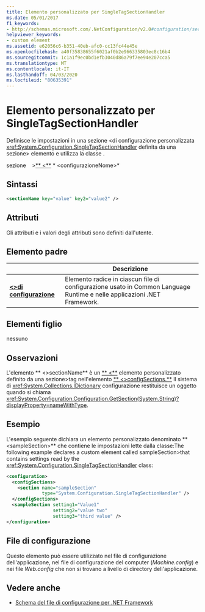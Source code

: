 ```yaml
---
title: Elemento personalizzato per SingleTagSectionHandler
ms.date: 05/01/2017
f1_keywords:
- http://schemas.microsoft.com/.NetConfiguration/v2.0#configuration/sectionName
helpviewer_keywords:
- custom element
ms.assetid: e62056c6-b351-40eb-afc0-cc13fc44e45e
ms.openlocfilehash: a40f35838655f6021af0b2e966335803ec8c16b4
ms.sourcegitcommit: 1c1a1f9ec0bd1efb3040d86a79f7ee94e207cca5
ms.translationtype: MT
ms.contentlocale: it-IT
ms.lasthandoff: 04/03/2020
ms.locfileid: "80635391"
---
```

# <a name="custom-element-for-singletagsectionhandler"></a>Elemento personalizzato per SingleTagSectionHandler

Definisce le impostazioni in una sezione \<di configurazione personalizzata <xref:System.Configuration.SingleTagSectionHandler> definita da una sezione> elemento e utilizza la classe .

sezione &nbsp; &nbsp;>[** \<**](configuration-element.md) * \<configurazioneNome>*

## <a name="syntax"></a>Sintassi

```xml
<sectionName key="value" key2="value2" />
```

## <a name="attributes"></a>Attributi

Gli attributi e i valori degli attributi sono definiti dall'utente.

## <a name="parent-element"></a>Elemento padre

|     | Descrizione |
| --- | ----------- |
| [**\<>di configurazione**](configuration-element.md) | Elemento radice in ciascun file di configurazione usato in Common Language Runtime e nelle applicazioni .NET Framework. |

## <a name="child-elements"></a>Elementi figlio

nessuno

## <a name="remarks"></a>Osservazioni

L'elemento ** \<>sectionName** è un [** \<**](section-element.md) elemento personalizzato definito da una sezione>tag nell'elemento [** \<>configSections.**](configsections-element-for-configuration.md) Il sistema di <xref:System.Collections.IDictionary> configurazione restituisce un oggetto quando si chiama <xref:System.Configuration.Configuration.GetSection(System.String)?displayProperty=nameWithType>.

## <a name="example"></a>Esempio

L'esempio seguente dichiara un elemento personalizzato denominato ** \<sampleSection>** che contiene le impostazioni lette dalla classe:The following example declares a custom element called sampleSection>that contains settings read by the <xref:System.Configuration.SingleTagSectionHandler> class:

```xml
<configuration>
  <configSections>
    <section name="sampleSection"
             type="System.Configuration.SingleTagSectionHandler" />
  </configSections>
  <sampleSection setting1="Value1"
                 setting2="value two"
                 setting3="third value" />
</configuration>
```

## <a name="configuration-file"></a>File di configurazione

Questo elemento può essere utilizzato nel file di configurazione dell'applicazione, nel file di configurazione del computer (*Machine.config*) e nei file *Web.config* che non si trovano a livello di directory dell'applicazione.

## <a name="see-also"></a>Vedere anche

- [Schema del file di configurazione per .NET Framework](index.md)
